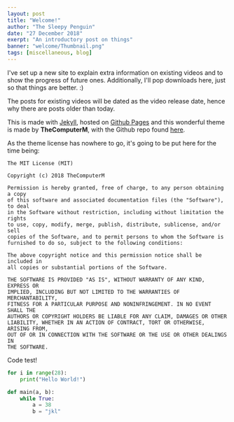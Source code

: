 ```yaml
---
layout: post
title: "Welcome!"
author: "The Sleepy Penguin"
date: "27 December 2018"
exerpt: "An introductory post on things"
banner: "welcome/Thumbnail.png"
tags: [miscellaneous, blog]
---
```


I've set up a new site to explain extra information on existing videos and to show the progress of future ones. Additionally, I'll pop downloads here, just so that things are better. :)

The posts for existing videos will be dated as the video release date, hence why there are posts older than today.

This is made with [Jekyll](https://jekyllrb.com/), hosted on [Github Pages](https://pages.github.com/) and this wonderful theme is made by **TheComputerM**, with the Github repo found [here](https://github.com/TheComputerM/jekyll-theme-material-blog/).

As the theme license has nowhere to go, it's going to be put here for the time being:

```
The MIT License (MIT)

Copyright (c) 2018 TheComputerM

Permission is hereby granted, free of charge, to any person obtaining a copy
of this software and associated documentation files (the "Software"), to deal
in the Software without restriction, including without limitation the rights
to use, copy, modify, merge, publish, distribute, sublicense, and/or sell
copies of the Software, and to permit persons to whom the Software is
furnished to do so, subject to the following conditions:

The above copyright notice and this permission notice shall be included in
all copies or substantial portions of the Software.

THE SOFTWARE IS PROVIDED "AS IS", WITHOUT WARRANTY OF ANY KIND, EXPRESS OR
IMPLIED, INCLUDING BUT NOT LIMITED TO THE WARRANTIES OF MERCHANTABILITY,
FITNESS FOR A PARTICULAR PURPOSE AND NONINFRINGEMENT. IN NO EVENT SHALL THE
AUTHORS OR COPYRIGHT HOLDERS BE LIABLE FOR ANY CLAIM, DAMAGES OR OTHER
LIABILITY, WHETHER IN AN ACTION OF CONTRACT, TORT OR OTHERWISE, ARISING FROM,
OUT OF OR IN CONNECTION WITH THE SOFTWARE OR THE USE OR OTHER DEALINGS IN
THE SOFTWARE.

```



Code test!

```python
for i in range(28):
    print("Hello World!")

def main(a, b):
    while True:
        a = 38
        b = "jkl"
        
```

